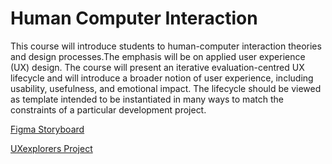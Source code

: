 # Human Computer Interaction

This course will introduce students to human-computer interaction theories and design processes.The emphasis will be on applied user experience (UX) design. The course will present an iterative evaluation-centred UX lifecycle and will introduce a broader notion of user experience, including usability, usefulness, and emotional impact. The lifecycle should be viewed as template intended to be instantiated in many ways to match the constraints of a particular development project.

[Figma Storyboard](https://www.figma.com/board/wBjaAdqMJP6b3GnwDpcQaZ/HCI-SECV2113-01-24-25-2?node-id=741-84&p=f&t=odcb97Q5PdoMeJqd-0)

[UXexplorers Project](https://github.com/kalai7-web/Human-Computer-Interaction/blob/1b673b0301db0379a6ff733d6ec6db4d556f8e87/HCI%20GROUP%20UXplorers%20-%20PROJECT%20P2.pdf)
